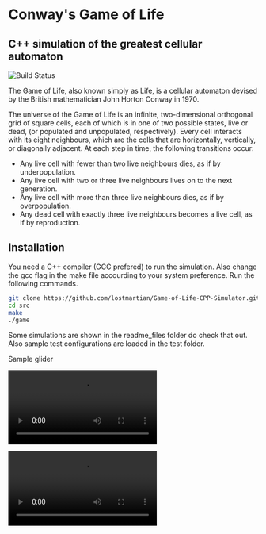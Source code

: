 # Conway's Game of Life

## C++ simulation of the greatest cellular automaton

![Build Status](https://travis-ci.org/joemccann/dillinger.svg?branch=master)

The Game of Life, also known simply as Life, is a cellular automaton devised by the British mathematician John Horton Conway in 1970.

The universe of the Game of Life is an infinite, two-dimensional orthogonal grid of square cells, each of which is in one of two possible states, live or dead, (or populated and unpopulated, respectively). Every cell interacts with its eight neighbours, which are the cells that are horizontally, vertically, or diagonally adjacent. At each step in time, the following transitions occur:

- Any live cell with fewer than two live neighbours dies, as if by underpopulation.
- Any live cell with two or three live neighbours lives on to the next generation.
- Any live cell with more than three live neighbours dies, as if by overpopulation.
- Any dead cell with exactly three live neighbours becomes a live cell, as if by reproduction.

## Installation

You need a C++ compiler (GCC prefered) to run the simulation. Also change the gcc flag in the make file accourding to your system preference.
Run the following commands.

```sh
git clone https://github.com/lostmartian/Game-of-Life-CPP-Simulator.git
cd src
make
./game
```

Some simulations are shown in the readme_files folder do check that out. Also sample test configurations are loaded in the test folder.

Sample glider

![Random Test cases](https://user-images.githubusercontent.com/62000079/121061575-a5e8d280-c7e1-11eb-805b-8ddc0b2115f1.mov)

![Glider](https://user-images.githubusercontent.com/62000079/121061552-9cf80100-c7e1-11eb-953f-4a1516675455.mov)
